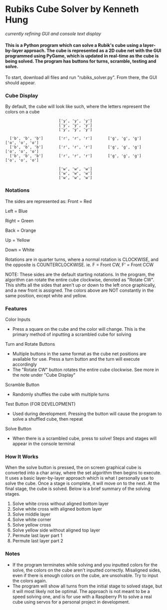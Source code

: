 # Rubiks Cube Solver by Kenneth Hung

*currently refining GUI and console text display*

#### This is a Python program which can solve a Rubik's cube using a layer-by-layer approach. The cube is represented as a 2D cube net with the GUI programmed using PyGame, which is updated in real-time as the cube is being solved. The program has buttons for turns, scramble, testing and solve.

To start, download all files and run "rubiks_solver.py". From there, the GUI should appear.

### Cube Display
By default, the cube will look like such, where the letters represent the colors on a cube

                            ['y', 'y', 'y']
                            ['y', 'y', 'y']
                            ['y', 'y', 'y']
                      
      ['b', 'b', 'b']       ['r', 'r', 'r']       ['g', 'g', 'g']       ['o', 'o', 'o']
      ['b', 'b', 'b']       ['r', 'r', 'r']       ['g', 'g', 'g']       ['o', 'o', 'o']
      ['b', 'b', 'b']       ['r', 'r', 'r']       ['g', 'g', 'g']       ['o', 'o', 'o']

                            ['w', 'w', 'w']
                            ['w', 'w', 'w']
                            ['w', 'w', 'w']


### Notations
The sides are represented as:
Front = Red

Left = Blue

Right = Green

Back = Orange

Up = Yellow

Down = White


Rotations are in quarter turns, where a normal rotation is CLOCKWISE, and the opposite is COUNTERCLOCKWISE.
ie. F = Front CW, F' = Front CCW

NOTE: These sides are the default starting notations. In the program, the algorithm can rotate the entire cube clockwise, denoted as
"Rotate CW". This shifts all the sides that aren't up or down to the left once graphically, and a new front is assigned. The colors above
are NOT constantly in the same position, except white and yellow.


### Features

Color Inputs
 - Press a square on the cube and the color will change. This is the primary method of inputting a scrambled cube for solving

Turn and Rotate Buttons
 - Multiple buttons in the same format as the cube net positions are available for use. Press a turn button and the turn will execute accordingly
 - The "Rotate CW" button rotates the entire cube clockwise. See more in the note under "Cube Display"
 
Scramble Button
 - Randomly shuffles the cube with multiple turns
 
Test Button (FOR DEVELOPMENT)
 - Used during development. Pressing the button will cause the program to solve a shuffled cube, then repeat
 
 Solve Button
  - When there is a scrambled cube, press to solve! Steps and stages will appear in the console terminal
  
 ### How It Works
 When the solve button is pressed, the on screen graphical cube is converted into a char array, where the set algorithm then begins to execute. It uses a basic layer-by-layer approach which is what I personally use to solve the cube. Once a stage is complete, it will move on to the next. At the final stage, the cube is solved. Below is a brief summary of the solving stages.
 
 1. Solve white cross without aligned bottom layer
 2. Solve white cross with aligned bottom layer
 3. Solve middle layer
 4. Solve white corner
 5. Solve yellow cross
 6. Solve yellow side without aligned top layer
 7. Permute last layer part 1
 8. Permute last layer part 2
 
 ### Notes
  - If the program terminates while solving and you inputted colors for the solve, the colors on the cube aren't inputted correctly. Misaligned sides, even if there is enough colors on the cube, are unsolvable. Try to input the colors again.
  - The program will show all turns from the initial stage to solved stage, but it will most likely not be optimal. The approach is not meant to be a speed solving one, and is for use with a Raspberry Pi to solve a real cube using servos for a personal project in development.
